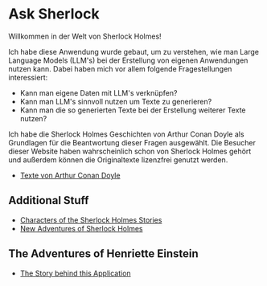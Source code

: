 # Ask Sherlock

Willkommen in der Welt von Sherlock Holmes!

Ich habe diese Anwendung wurde gebaut, um zu verstehen, wie man Large Language Models (LLM's) 
bei der Erstellung von eigenen Anwendungen nutzen kann. Dabei haben mich vor allem folgende
Fragestellungen interessiert:

- Kann man eigene Daten mit LLM's verknüpfen?
- Kann man LLM's sinnvoll nutzen um Texte zu generieren?
- Kann man die so generierten Texte bei der Erstellung weiterer Texte nutzen?

Ich habe die Sherlock Holmes Geschichten von Arthur Conan Doyle als Grundlagen für die Beantwortung
dieser Fragen ausgewählt. Die Besucher dieser Website haben wahrscheinlich schon von Sherlock
Holmes gehört und außerdem können die Originaltexte lizenzfrei genutzt werden.

- [Texte von Arthur Conan Doyle](sources.md)

## Additional Stuff
- [Characters of the Sherlock Holmes Stories](./characters/index.md)
- [New Adventures of Sherlock Holmes](./src/newa/index.md)

## The Adventures of Henriette Einstein

- [The Story behind this Application](adventures/henni.md)
